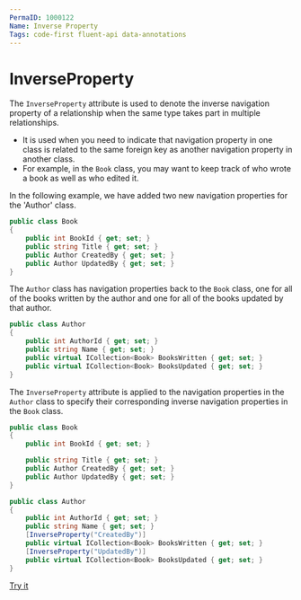 ```yaml
---
PermaID: 1000122
Name: Inverse Property
Tags: code-first fluent-api data-annotations
---
```


# InverseProperty

The `InverseProperty` attribute is used to denote the inverse navigation property of a relationship when the same type takes part in multiple relationships. 

 - It is used when you need to indicate that navigation property in one class is related to the same foreign key as another navigation property in another class. 
 - For example, in the `Book` class, you may want to keep track of who wrote a book as well as who edited it. 

In the following example, we have added two new navigation properties for the 'Author' class.

```csharp
public class Book
{
    public int BookId { get; set; }
    public string Title { get; set; }
    public Author CreatedBy { get; set; }
    public Author UpdatedBy { get; set; }
}
```

The `Author` class has navigation properties back to the `Book` class, one for all of the books written by the author and one for all of the books updated by that author.

```csharp
public class Author
{
    public int AuthorId { get; set; }
    public string Name { get; set; }
    public virtual ICollection<Book> BooksWritten { get; set; }
    public virtual ICollection<Book> BooksUpdated { get; set; }
}
```

The `InverseProperty` attribute is applied to the navigation properties in the `Author` class to specify their corresponding inverse navigation properties in the `Book` class.

```csharp
public class Book
{
    public int BookId { get; set; }

    public string Title { get; set; }
    public Author CreatedBy { get; set; }
    public Author UpdatedBy { get; set; }
}

public class Author
{
    public int AuthorId { get; set; }
    public string Name { get; set; }
    [InverseProperty("CreatedBy")]
    public virtual ICollection<Book> BooksWritten { get; set; }
    [InverseProperty("UpdatedBy")]
    public virtual ICollection<Book> BooksUpdated { get; set; }
}
```

[Try it](https://dotnetfiddle.net/RaZBQg)